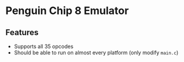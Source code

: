 # Penguin Chip 8 Emulator

## Features

* Supports all 35 opcodes
* Should be able to run on almost every platform (only modify ```main.c```)
